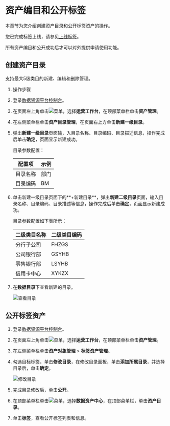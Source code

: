 # 资产编目和公开标签

本章节为您介绍创建资产目录和公开标签资产的操作。

您已完成标签上线，请参见[上线标签](/cn.zh-CN/最佳实践/资产运营与管理/标签资产运营与管理/语义建模.md)。

所有资产编目和公开成功后才可以对外提供申请使用功能。

## 创建资产目录

支持最大5级类目的新建、编辑和删除管理。

1.  操作步骤
2.  登录[数据资源平台控制台](https://dataq.console.aliyun.com)。

3.  在页面左上角单击![菜单](https://static-aliyun-doc.oss-accelerate.aliyuncs.com/assets/img/zh-CN/6504337061/p188771.png)，选择**运营工作台**，在顶部菜单栏单击**资产管理**。

4.  在左侧菜单栏单击**资产目录管理**，在页面右上方单击**新建一级目录**。

5.  弹出**新建一级目录**页面输，入目录名称、目录编码、目录描述信息，操作完成后单击**确定**，页面显示新建成功。

    目录参数配置：

    |配置项|示例|
    |---|--|
    |目录名称|部门|
    |目录编码|BM|

6.  单击新建一级目录页面下的**+新建目录**，弹出**新建二级目录**页面，输入目录名称、目录编码、目录描述等信息，操作完成后单击**确定**，页面显示新建成功。

    目录参数配置如下表所示：

    |二级类目名称|二级类目编码|
    |------|------|
    |分行子公司|FHZGS|
    |公司银行部|GSYHB|
    |零售银行部|LSYHB|
    |信用卡中心|XYKZX|

7.  在**数据目录**下查看新建的目录。

    ![查看目录](https://static-aliyun-doc.oss-accelerate.aliyuncs.com/assets/img/zh-CN/7788060161/p205118.png)


## 公开标签资产

1.  登录[数据资源平台控制台](https://dataq.console.aliyun.com)。

2.  在页面左上角单击![菜单](https://static-aliyun-doc.oss-accelerate.aliyuncs.com/assets/img/zh-CN/6504337061/p188771.png)，选择**运营工作台**，在顶部菜单栏单击**资产管理**。

3.  在左侧菜单栏单击**资产对象管理** \> **标签资产管理**。

4.  勾选目标标签，单击**修改目录**，在修改目录面板，单击**添加所属目录**，并选择目录后，单击**确定**。

    ![修改目录](https://static-aliyun-doc.oss-accelerate.aliyuncs.com/assets/img/zh-CN/5519373261/p282819.png)

5.  完成目录修改后，单击**公开**。

6.  在顶部菜单栏单击![菜单](https://static-aliyun-doc.oss-accelerate.aliyuncs.com/assets/img/zh-CN/6504337061/p188771.png)，选择**数据资产中心**，在顶部菜单栏，单击**资产目录**。

7.  单击**标签**，查看公开标签列表和信息。


